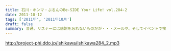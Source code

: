 ```yaml
---
title: 石川・ホンマ・ぶるんのBe-SIDE Your Life! vol.284-2
date: 2011-10-12
tags: ['2011年', '2011年10月']
draft: false
summary: 普通、リスナーには感謝を忘れないものだが・・・メールや、そしてイベントで挨拶をしてくれたリスナーへの罵倒！そして嘲笑！辱めっ！・・・覚悟してのぞんでほしい番組ですな。NAMAE
---
```


http://project-phi.ddo.jp/ishikawa/ishikawa284_2.mp3
